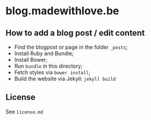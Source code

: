 # blog.madewithlove.be

## How to add a blog post / edit content

* Find the blogpost or page in the folder `_posts`;
* Install Ruby and Bundle;
* Install Bower;
* Run `bundle` in this directory;
* Fetch styles via `bower install`;
* Build the website via Jekyll: `jekyll build`

## License

See `license.md`